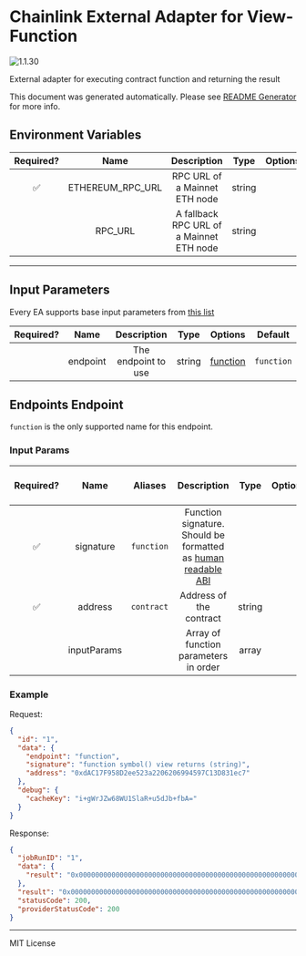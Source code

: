 # Chainlink External Adapter for View-Function

![1.1.30](https://img.shields.io/github/package-json/v/smartcontractkit/external-adapters-js?filename=packages/sources/view-function/package.json)

External adapter for executing contract function and returning the result

This document was generated automatically. Please see [README Generator](../../scripts#readme-generator) for more info.

## Environment Variables

| Required? |       Name       |               Description                |  Type  | Options | Default |
| :-------: | :--------------: | :--------------------------------------: | :----: | :-----: | :-----: |
|    ✅     | ETHEREUM_RPC_URL |      RPC URL of a Mainnet ETH node       | string |         |         |
|           |     RPC_URL      | A fallback RPC URL of a Mainnet ETH node | string |         |         |

---

## Input Parameters

Every EA supports base input parameters from [this list](../../core/bootstrap#base-input-parameters)

| Required? |   Name   |     Description     |  Type  |             Options             |  Default   |
| :-------: | :------: | :-----------------: | :----: | :-----------------------------: | :--------: |
|           | endpoint | The endpoint to use | string | [function](#endpoints-endpoint) | `function` |

## Endpoints Endpoint

`function` is the only supported name for this endpoint.

### Input Params

| Required? |    Name     |  Aliases   |                                                                         Description                                                                         |  Type  | Options | Default | Depends On | Not Valid With |
| :-------: | :---------: | :--------: | :---------------------------------------------------------------------------------------------------------------------------------------------------------: | :----: | :-----: | :-----: | :--------: | :------------: |
|    ✅     |  signature  | `function` | Function signature. Should be formatted as [human readable ABI](https://docs.ethers.io/v5/single-page/#/v5/getting-started/-%23-getting-started--contracts) |        |         |         |            |                |
|    ✅     |   address   | `contract` |                                                                   Address of the contract                                                                   | string |         |         |            |                |
|           | inputParams |            |                                                            Array of function parameters in order                                                            | array  |         |         |            |                |

### Example

Request:

```json
{
  "id": "1",
  "data": {
    "endpoint": "function",
    "signature": "function symbol() view returns (string)",
    "address": "0xdAC17F958D2ee523a2206206994597C13D831ec7"
  },
  "debug": {
    "cacheKey": "i+gWrJZw68WU1SlaR+u5dJb+fbA="
  }
}
```

Response:

```json
{
  "jobRunID": "1",
  "data": {
    "result": "0x000000000000000000000000000000000000000000000000000000000000002000000000000000000000000000000000000000000000000000000000000000045553445400000000000000000000000000000000000000000000000000000000"
  },
  "result": "0x000000000000000000000000000000000000000000000000000000000000002000000000000000000000000000000000000000000000000000000000000000045553445400000000000000000000000000000000000000000000000000000000",
  "statusCode": 200,
  "providerStatusCode": 200
}
```

---

MIT License

